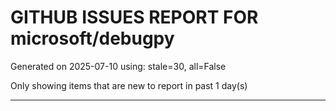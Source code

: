 
# GITHUB ISSUES REPORT FOR microsoft/debugpy


Generated on 2025-07-10 using: stale=30, all=False


Only showing items that are new to report in past 1 day(s)


---




















